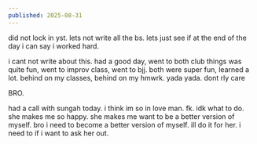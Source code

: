 ```yaml
---
published: 2025-08-31
---
```


did not lock in yst. lets not write all the bs. lets just see if at the end of the day i can say i worked hard.

i cant not write about this. had a good day, went to both club things was quite fun, went to improv class, went to bjj. both were super fun, learned a lot. behind on my classes, behind on my hmwrk. yada yada. dont rly care

BRO. 

had a call with sungah today. i think im so in love man. fk. idk what to do. she makes me so happy. she makes me want to be a better version of myself. bro i need to become a better version of myself. ill do it for her. i need to if i want to ask her out.
